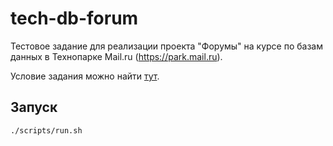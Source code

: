 # tech-db-forum

Тестовое задание для реализации проекта "Форумы" на курсе по базам данных в Технопарке Mail.ru (https://park.mail.ru).

Условие задания можно найти [тут](https://github.com/bozaro/tech-db-forum).

## Запуск

```shell script
./scripts/run.sh
```
